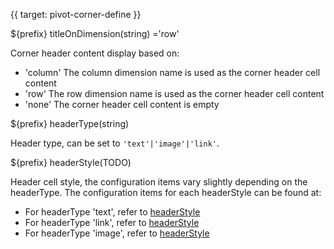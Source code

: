 {{ target: pivot-corner-define }}

${prefix} titleOnDimension(string) ='row'

Corner header content display based on:
- 'column' The column dimension name is used as the corner header cell content
- 'row' The row dimension name is used as the corner header cell content
- 'none' The corner header cell content is empty

${prefix} headerType(string)

Header type, can be set to `'text'|'image'|'link'`.

${prefix} headerStyle(TODO)

Header cell style, the configuration items vary slightly depending on the headerType. The configuration items for each headerStyle can be found at:

- For headerType 'text', refer to [headerStyle](../option/PivotTable-columns-text#headerStyle.bgColor)
- For headerType 'link', refer to [headerStyle](../option/PivotTable-columns-link#headerStyle.bgColor)
- For headerType 'image', refer to [headerStyle](../option/PivotTable-columns-image#headerStyle.bgColor)